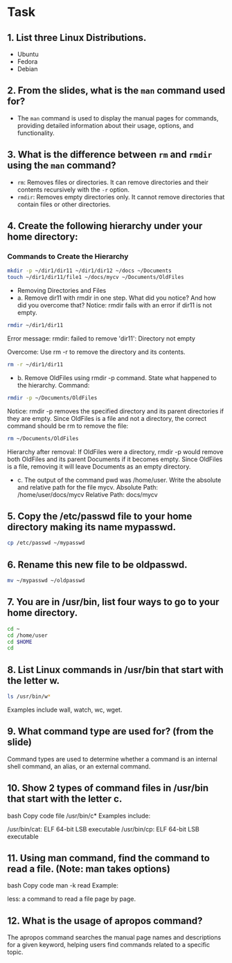 # Task

## 1. List three Linux Distributions.
- Ubuntu
- Fedora
- Debian

## 2. From the slides, what is the `man` command used for?
- The `man` command is used to display the manual pages for commands, providing detailed information about their usage, options, and functionality.

## 3. What is the difference between `rm` and `rmdir` using the `man` command?
- `rm`: Removes files or directories. It can remove directories and their contents recursively with the `-r` option.
- `rmdir`: Removes empty directories only. It cannot remove directories that contain files or other directories.

## 4. Create the following hierarchy under your home directory:

### Commands to Create the Hierarchy
```bash
mkdir -p ~/dir1/dir11 ~/dir1/dir12 ~/docs ~/Documents
touch ~/dir1/dir11/file1 ~/docs/mycv ~/Documents/OldFiles
```
- Removing Directories and Files
- a. Remove dir11 with rmdir in one step. What did you notice? And how did you overcome that?
Notice: rmdir fails with an error if dir11 is not empty.

```bash
rmdir ~/dir1/dir11
```
Error message: rmdir: failed to remove 'dir11': Directory not empty

Overcome: Use rm -r to remove the directory and its contents.

```bash
rm -r ~/dir1/dir11
```
- b. Remove OldFiles using rmdir -p command. State what happened to the hierarchy.
Command:

```bash
rmdir -p ~/Documents/OldFiles
```

Notice: rmdir -p removes the specified directory and its parent directories if they are empty. Since OldFiles is a file and not a directory, the correct command should be rm to remove the file:

```bash
rm ~/Documents/OldFiles
```
Hierarchy after removal: If OldFiles were a directory, rmdir -p would remove both OldFiles and its parent Documents if it becomes empty. Since OldFiles is a file, removing it will leave Documents as an empty directory.

- c. The output of the command pwd was /home/user. Write the absolute and relative path for the file mycv.
Absolute Path: /home/user/docs/mycv
Relative Path: docs/mycv


## 5. Copy the /etc/passwd file to your home directory making its name mypasswd.
```bash
cp /etc/passwd ~/mypasswd
```

## 6. Rename this new file to be oldpasswd.
```bash
mv ~/mypasswd ~/oldpasswd
```

##  7. You are in /usr/bin, list four ways to go to your home directory.
```bash
cd ~
cd /home/user
cd $HOME
cd
```
## 8. List Linux commands in /usr/bin that start with the letter w.
```bash
ls /usr/bin/w*
```
Examples include wall, watch, wc, wget.

## 9. What command type are used for? (from the slide)
Command types are used to determine whether a command is an internal shell command, an alias, or an external command.

## 10. Show 2 types of command files in /usr/bin that start with the letter c.
bash
Copy code
file /usr/bin/c*
Examples include:

/usr/bin/cat: ELF 64-bit LSB executable
/usr/bin/cp: ELF 64-bit LSB executable

## 11. Using man command, find the command to read a file. (Note: man takes options)
bash
Copy code
man -k read
Example:

less: a command to read a file page by page.
## 12. What is the usage of apropos command?
The apropos command searches the manual page names and descriptions for a given keyword, helping users find commands related to a specific topic.
